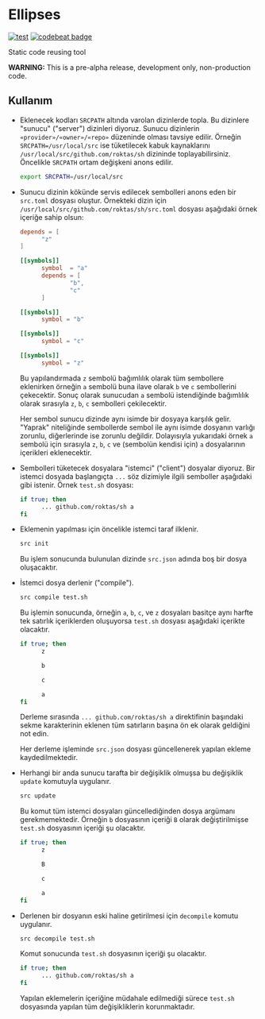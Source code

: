 Ellipses
========

[![test](https://github.com/roktas/ellipses/actions/workflows/test.yml/badge.svg)](https://github.com/roktas/ellipses/actions/workflows/test.yml)
[![codebeat badge](https://codebeat.co/badges/fe709527-2a06-40ed-b6af-517907bdc75e)](https://codebeat.co/projects/github-com-roktas-ellipses-master)

Static code reusing tool

**WARNING:** This is a pre-alpha release, development only, non-production code.

Kullanım
--------

- Eklenecek kodları `SRCPATH` altında varolan dizinlerde topla.  Bu dizinlere "sunucu" ("server") dizinleri diyoruz.
  Sunucu dizinlerin `«provider»/«owner»/«repo»` düzeninde olması tavsiye edilir.  Örneğin `SRCPATH=/usr/local/src` ise
  tüketilecek kabuk kaynaklarını `/usr/local/src/github.com/roktas/sh` dizininde toplayabilirsiniz.  Öncelikle `SRCPATH`
  ortam değişkeni anons edilir.

  ```sh
  export SRCPATH=/usr/local/src
  ```

- Sunucu dizinin kökünde servis edilecek sembolleri anons eden bir `src.toml` dosyası oluştur.  Örnekteki dizin için
  `/usr/local/src/github.com/roktas/sh/src.toml` dosyası aşağıdaki örnek içeriğe sahip olsun:

  ```toml
  depends = [
        "z"
  ]

  [[symbols]]
        symbol  = "a"
        depends = [
                "b",
                "c"
        ]

  [[symbols]]
        symbol = "b"

  [[symbols]]
        symbol = "c"

  [[symbols]]
        symbol = "z"
  ```

  Bu yapılandırmada `z` sembolü bağımlılık olarak tüm sembollere eklenirken örneğin `a` sembolü buna ilave olarak `b` ve
  `c` sembollerini çekecektir.  Sonuç olarak sunucudan `a` sembolü istendiğinde bağımlılık olarak sırasıyla `z`, `b`,
  `c` sembolleri çekilecektir.

  Her sembol sunucu dizinde aynı isimde bir dosyaya karşılık gelir.  "Yaprak" niteliğinde sembollerde sembol ile aynı
  isimde dosyanın varlığı zorunlu, diğerlerinde ise zorunlu değildir.  Dolayısıyla yukarıdaki örnek `a` sembolü için
  sırasıyla `z`, `b`, `c` ve (sembolün kendisi için) `a` dosyalarının içerikleri eklenecektir.

- Sembolleri tüketecek dosyalara "istemci" ("client") dosyalar diyoruz.  Bir istemci dosyada başlangıçta `...` söz
  dizimiyle ilgili semboller aşağıdaki gibi istenir.  Örnek `test.sh` dosyası:

  ```sh
  if true; then
        ... github.com/roktas/sh a
  fi
  ```

- Eklemenin yapılması için öncelikle istemci taraf ilklenir.

  ```sh
  src init
  ```

  Bu işlem sonucunda bulunulan dizinde `src.json` adında boş bir dosya oluşacaktır.

- İstemci dosya derlenir ("compile").

  ```sh
  src compile test.sh
  ```

  Bu işlemin sonucunda, örneğin `a`, `b`, `c`, ve `z` dosyaları basitçe aynı harfte tek satırlık içeriklerden oluşuyorsa
  `test.sh` dosyası aşağıdaki içerikte olacaktır.

  ```sh
  if true; then
        z

        b

        c

        a
  fi
  ```

  Derleme sırasında `... github.com/roktas/sh a` direktifinin başındaki sekme karakterinin eklenen tüm satırların başına
  ön ek olarak geldiğini not edin.

  Her derleme işleminde `src.json` dosyası güncellenerek yapılan ekleme kaydedilmektedir.

- Herhangi bir anda sunucu tarafta bir değişiklik olmuşsa bu değişiklik `update` komutuyla uygulanır.

  ```sh
  src update
  ```

  Bu komut tüm istemci dosyaları güncellediğinden dosya argümanı gerekmemektedir.  Örneğin `b` dosyasının içeriği `B`
  olarak değiştirilmişse `test.sh` dosyasının içeriği şu olacaktır.

  ```sh
  if true; then
        z

        B

        c

        a
  fi
  ```

- Derlenen bir dosyanın eski haline getirilmesi için `decompile` komutu uygulanır.

  ```sh
  src decompile test.sh
  ```

  Komut sonucunda `test.sh` dosyasının içeriği şu olacaktır.

  ```sh
  if true; then
        ... github.com/roktas/sh a
  fi
  ```

  Yapılan eklemelerin içeriğine müdahale edilmediği sürece `test.sh` dosyasında yapılan tüm değişikliklerin
  korunmaktadır.
